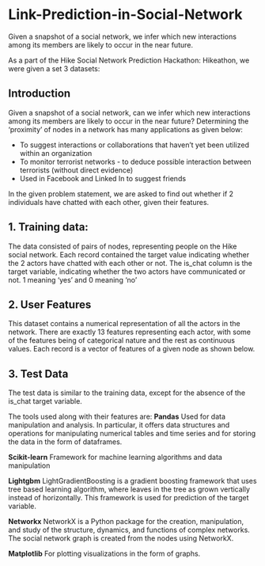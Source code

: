 # Link-Prediction-in-Social-Network
Given a snapshot of a social network,  we infer which new interactions among its members are likely to occur in the near future.

As a part of  the Hike Social Network Prediction Hackathon: Hikeathon, we were given a set 3 datasets:

## Introduction

Given a snapshot of a social network, can we infer which new interactions among its members are likely to occur in the near future?
Determining the ‘proximity’ of nodes in a network has many applications as given below:
- To suggest interactions or collaborations that haven’t yet been utilized within an organization
- To monitor terrorist networks - to deduce possible interaction between terrorists (without direct evidence) 
- Used in Facebook and Linked In to suggest friends

In the given problem statement, we are asked to find out whether if 2 individuals have  chatted with each other, given their features.


## 1.   Training data:
The data consisted of pairs of nodes, representing people on the Hike social network. 
Each record contained the target value indicating whether the 2 actors have chatted with each other or not.
The is_chat column is the target variable, indicating whether the two actors have communicated or not. 1 meaning ‘yes’ and 0 meaning ‘no’


##  2.   User Features
This dataset contains a numerical representation of all the actors in the network.
There are exactly 13 features representing each actor, with some of the features being of categorical nature and the rest as continuous values.
Each record is a vector of features of a given node as shown below.

## 3.    Test Data
The test data is similar to the training data, except for the absence of the is_chat target variable.


The tools used along with their features are:
**Pandas**	Used for data manipulation and analysis. In particular, it offers data structures and operations for manipulating numerical tables and time series and for storing the data in the form of dataframes.

**Scikit-learn**	Framework for machine learning algorithms and data manipulation

**Lightgbm**	LightGradientBoosting is a gradient boosting framework that uses tree based learning algorithm, where leaves in the tree as grown vertically instead of horizontally. This framework is used for prediction of the target variable.

**Networkx**	NetworkX is a Python package for the creation, manipulation, and study of the structure, dynamics, and functions of complex networks. The social network graph is created from the nodes using NetworkX.

**Matplotlib**	For plotting visualizations in the form of graphs.

